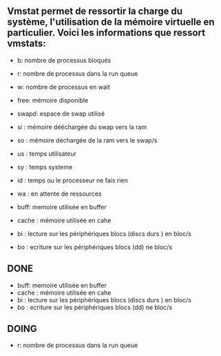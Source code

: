 ## Vmstat permet de ressortir la charge du système, l'utilisation de la mémoire virtuelle en particulier. Voici les informations que ressort vmstats:

* b: nombre de processus bloqués
* r: nombre de processus dans la run queue
* w: nombre de processus en wait
* free: mémoire disponible
* swapd: espace de swap utilisé
* si : mémoire dééchargée du swap vers la ram
* so : mémoire déchargée de la ram vers le swap/s
* us : temps utilisateur
* sy : temps systeme
* id : temps ou le processeur ne fais rien
* wa : en attente de ressources

* buff: memoire utilisée en buffer
* cache : mémoire utilisée en cahe
* bi : lecture sur les périphériques blocs (discs durs ) en bloc/s 
* bo : ecriture sur les périphériques blocs (dd) ne bloc/s        

## DONE

* buff: memoire utilisée en buffer
* cache : mémoire utilisée en cahe
* bi : lecture sur les périphériques blocs (discs durs ) en bloc/s 
* bo : ecriture sur les périphériques blocs (dd) ne bloc/s   

## DOING

* r: nombre de processus dans la run queue





